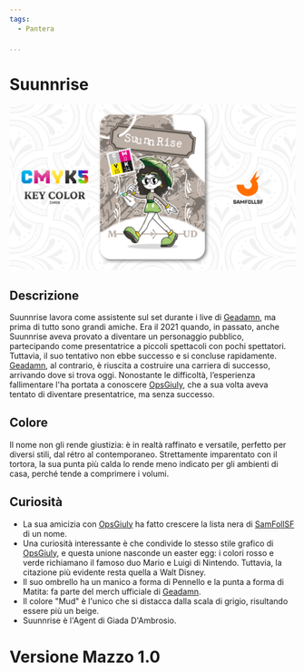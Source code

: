 ```yaml
---
tags:
  - Pantera

...
```


# Suunnrise

![suunnrise](../eg/K/suunnrise.jpg)

## Descrizione

Suunnrise lavora come assistente sul set durante i live di [Geadamn](../Giallo/geadamn.md), ma prima di tutto sono grandi amiche. Era il 2021 quando, in passato, anche Suunnrise aveva provato a diventare un personaggio pubblico, partecipando come presentatrice a piccoli spettacoli con pochi spettatori. Tuttavia, il suo tentativo non ebbe successo e si concluse rapidamente. [Geadamn](../Giallo/geadamn.md), al contrario, è riuscita a costruire una carriera di successo, arrivando dove si trova oggi. Nonostante le difficoltà, l’esperienza fallimentare l'ha portata a conoscere [OpsGiuly](../Nero/opsgiuly.md), che a sua volta aveva tentato di diventare presentatrice, ma senza successo.

## Colore

Il nome non gli rende giustizia: è in realtà raffinato e versatile, perfetto per diversi stili, dal rétro al contemporaneo. Strettamente imparentato con il tortora, la sua punta più calda lo rende meno indicato per gli ambienti di casa, perché tende a comprimere i volumi.

## Curiosità

- La sua amicizia con [OpsGiuly](../Nero/opsgiuly.md) ha fatto crescere la lista nera di [SamFollSF](../Remix/samfollsf.md) di un nome.
- Una curiosità interessante è che condivide lo stesso stile grafico di [OpsGiuly](../Nero/opsgiuly.md), e questa unione nasconde un easter egg: i colori rosso e verde richiamano il famoso duo Mario e Luigi di Nintendo. Tuttavia, la citazione più evidente resta quella a Walt Disney.
- Il suo ombrello ha un manico a forma di Pennello e la punta a forma di Matita: fa parte del merch ufficiale di [Geadamn](../Giallo/geadamn.md).
- Il colore "Mud" è l'unico che si distacca dalla scala di grigio, risultando essere più un beige.
- Suunnrise è l'Agent di Giada D'Ambrosio.

# Versione Mazzo 1.0